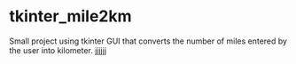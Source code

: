 # tkinter_mile2km
Small project using tkinter GUI that converts the number of miles entered by the user into kilometer.
jjjjjj
